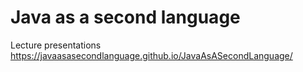 # Java as a second language

Lecture presentations
https://javaasasecondlanguage.github.io/JavaAsASecondLanguage/
